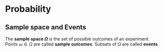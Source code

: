 # Probability

## Sample space and Events
The **sample space $\Omega$** is the set of possible outcomes of an experiment. Points $\omega\in\Omega$ are called **sample outcomes**. Subsets of $\Omega$ are called **events**.

